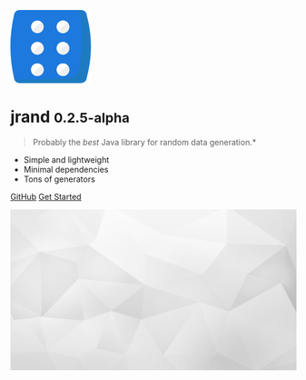<!-- _coverpage.md -->

![logo](_media/logoonly.svg)

# jrand <small>0.2.5-alpha</small>

> Probably the *best* Java library for random data generation.*

- Simple and lightweight 
- Minimal dependencies
- Tons of generators

[GitHub](https://github.com/xdrop/jrand/)
[Get Started](#jrand)

![](_media/bg.jpg)

